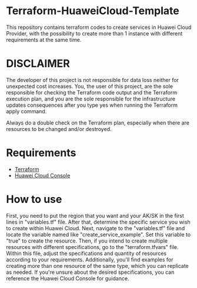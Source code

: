 # Terraform-HuaweiCloud-Template
 
This repository contains terraform codes to create services in Huawei Cloud Provider, with the possibility to create more than 1 instance with different requirements at the same time.

# DISCLAIMER

The developer of this project is not responsible for data loss neither for unexpected cost increases. You, the user of this project, are the sole responsible for checking the Terraform code output and the Terraform execution plan, and you are the sole responsible for the infrastructure updates consequences after you type yes when running the Terraform apply command.

Always do a double check on the Terraform plan, especially when there are resources to be changed and/or destroyed.

# Requirements

- [Terraform](https://developer.hashicorp.com/terraform/downloads)
- [Huawei Cloud Console](https://console-intl.huaweicloud.com/?locale=en-us)

# How to use

First, you need to put the region that you want and your AK/SK in the first lines in "variables.tf" file. After that, determine the specific service you wish to create within Huawei Cloud. Next, navigate to the "variables.tf" file and locate the variable named like "create_service_example". Set this variable to "true" to create the resource. Then, if you intend to create multiple resources with different specifications, go to the "terraform.tfvars" file. Within this file, adjust the specifications and quantity of resources according to your requirements. Additionally, you'll find examples for creating more than one resource of the same type, which you can replicate as needed. If you're unsure about the desired specifications, you can reference the Huawei Cloud Console for guidance.